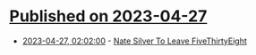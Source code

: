 # [Published on 2023-04-27](index.md)

* [2023-04-27, 02:02:00](https://news.slashdot.org/story/23/04/26/2247220/nate-silver-to-leave-fivethirtyeight?utm_source=rss1.0mainlinkanon&utm_medium=feed) - [Nate Silver To Leave FiveThirtyEight](https://news.slashdot.org/story/23/04/26/2247220/nate-silver-to-leave-fivethirtyeight?utm_source=rss1.0mainlinkanon&utm_medium=feed)
